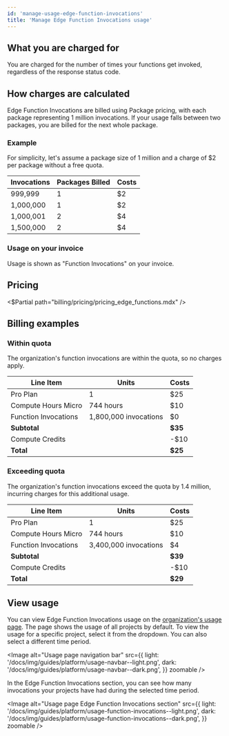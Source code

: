```yaml
---
id: 'manage-usage-edge-function-invocations'
title: 'Manage Edge Function Invocations usage'
---
```


## What you are charged for

You are charged for the number of times your functions get invoked, regardless of the response status code.

## How charges are calculated

Edge Function Invocations are billed using Package pricing, with each package representing 1 million invocations. If your usage falls between two packages, you are billed for the next whole package.

### Example

For simplicity, let's assume a package size of 1 million and a charge of $2 per package without a free quota.

| Invocations | Packages Billed | Costs |
| ----------- | --------------- | ----- |
| 999,999     | 1               | $2    |
| 1,000,000   | 1               | $2    |
| 1,000,001   | 2               | $4    |
| 1,500,000   | 2               | $4    |

### Usage on your invoice

Usage is shown as "Function Invocations" on your invoice.

## Pricing

<$Partial path="billing/pricing/pricing_edge_functions.mdx" />

## Billing examples

### Within quota

The organization's function invocations are within the quota, so no charges apply.

| Line Item            | Units                 | Costs   |
| -------------------- | --------------------- | ------- |
| Pro Plan             | 1                     | $25     |
| Compute Hours Micro  | 744 hours             | $10     |
| Function Invocations | 1,800,000 invocations | $0      |
| **Subtotal**         |                       | **$35** |
| Compute Credits      |                       | -$10    |
| **Total**            |                       | **$25** |

### Exceeding quota

The organization's function invocations exceed the quota by 1.4 million, incurring charges for this additional usage.

| Line Item            | Units                 | Costs   |
| -------------------- | --------------------- | ------- |
| Pro Plan             | 1                     | $25     |
| Compute Hours Micro  | 744 hours             | $10     |
| Function Invocations | 3,400,000 invocations | $4      |
| **Subtotal**         |                       | **$39** |
| Compute Credits      |                       | -$10    |
| **Total**            |                       | **$29** |

## View usage

You can view Edge Function Invocations usage on the [organization's usage page](https://supabase.com/dashboard/org/_/usage). The page shows the usage of all projects by default. To view the usage for a specific project, select it from the dropdown. You can also select a different time period.

<Image
  alt="Usage page navigation bar"
  src={{
    light: '/docs/img/guides/platform/usage-navbar--light.png',
    dark: '/docs/img/guides/platform/usage-navbar--dark.png',
  }}
  zoomable
/>

In the Edge Function Invocations section, you can see how many invocations your projects have had during the selected time period.

<Image
  alt="Usage page Edge Function Invocations section"
  src={{
    light: '/docs/img/guides/platform/usage-function-invocations--light.png',
    dark: '/docs/img/guides/platform/usage-function-invocations--dark.png',
  }}
  zoomable
/>